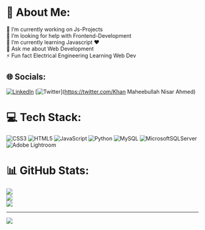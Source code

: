 # 💫 About Me:
🔭 I’m currently working on Js-Projects<br>🤝 I’m looking for help with Frontend-Development<br>🌱 I’m currently learning Javascript ❤<br>💬 Ask me about Web Development<br>⚡ Fun fact Electrical Engineering Learning Web Dev


## 🌐 Socials:
[![LinkedIn](https://img.shields.io/badge/LinkedIn-%230077B5.svg?logo=linkedin&logoColor=white)](https://www.linkedin.com/in/khan-maheebullah-nisar-ahmed-8b54641b1/) [![Twitter](https://img.shields.io/badge/Twitter-%231DA1F2.svg?logo=Twitter&logoColor=white)](https://twitter.com/Khan Maheebullah Nisar Ahmed) 

# 💻 Tech Stack:
![CSS3](https://img.shields.io/badge/css3-%231572B6.svg?style=for-the-badge&logo=css3&logoColor=white) ![HTML5](https://img.shields.io/badge/html5-%23E34F26.svg?style=for-the-badge&logo=html5&logoColor=white) ![JavaScript](https://img.shields.io/badge/javascript-%23323330.svg?style=for-the-badge&logo=javascript&logoColor=%23F7DF1E) ![Python](https://img.shields.io/badge/python-3670A0?style=for-the-badge&logo=python&logoColor=ffdd54) ![MySQL](https://img.shields.io/badge/mysql-%2300f.svg?style=for-the-badge&logo=mysql&logoColor=white) ![MicrosoftSQLServer](https://img.shields.io/badge/Microsoft%20SQL%20Sever-CC2927?style=for-the-badge&logo=microsoft%20sql%20server&logoColor=white) ![Adobe Lightroom](https://img.shields.io/badge/Adobe%20Lightroom-31A8FF.svg?style=for-the-badge&logo=Adobe%20Lightroom&logoColor=white)
# 📊 GitHub Stats:
![](https://github-readme-stats.vercel.app/api?username=Maheebullahkhan14&theme=dark&hide_border=false&include_all_commits=false&count_private=false)<br/>
![](https://github-readme-streak-stats.herokuapp.com/?user=Maheebullahkhan14&theme=dark&hide_border=false)<br/>
![](https://github-readme-stats.vercel.app/api/top-langs/?username=Maheebullahkhan14&theme=dark&hide_border=false&include_all_commits=false&count_private=false&layout=compact)

---
[![](https://visitcount.itsvg.in/api?id=Maheebullahkhan14&icon=0&color=0)](https://visitcount.itsvg.in)
